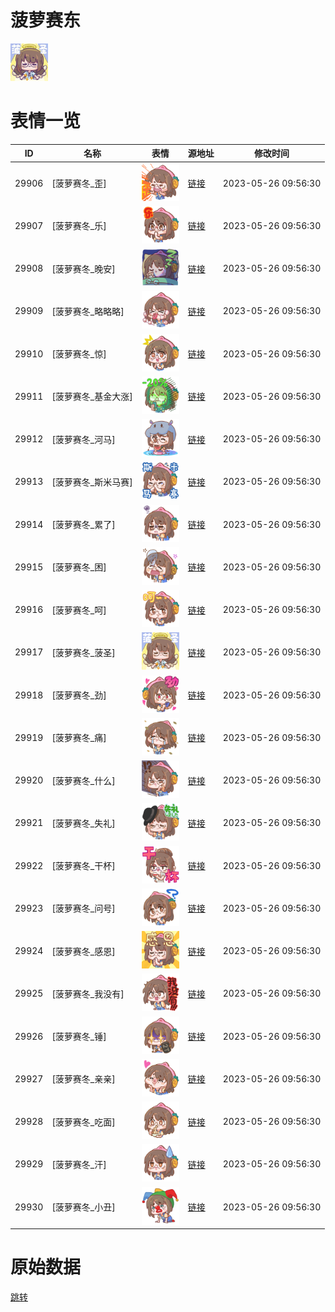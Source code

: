 # 菠萝赛东

<img src="./cover.png" height="60" alt="cover" />

# 表情一览

|ID|名称|表情|源地址|修改时间|
|----|----|----|----|----|
|29906|[菠萝赛冬_歪]|<img src="./pic/029906_%5B菠萝赛冬_歪%5D.png" height="60" alt="歪"/>|[链接](https://i0.hdslb.com/bfs/emote/12a7bc6cf9adc62d5ca1a1fbafd478f66da131b1.png)|2023-05-26 09:56:30|
|29907|[菠萝赛冬_乐]|<img src="./pic/029907_%5B菠萝赛冬_乐%5D.png" height="60" alt="乐"/>|[链接](https://i0.hdslb.com/bfs/emote/b3a280bb6281a769470cf16feabddf0108508753.png)|2023-05-26 09:56:30|
|29908|[菠萝赛冬_晚安]|<img src="./pic/029908_%5B菠萝赛冬_晚安%5D.png" height="60" alt="晚安"/>|[链接](https://i0.hdslb.com/bfs/emote/8a3c20915a1f0b228b885cbf4f0ece5ba96e7778.png)|2023-05-26 09:56:30|
|29909|[菠萝赛冬_略略略]|<img src="./pic/029909_%5B菠萝赛冬_略略略%5D.png" height="60" alt="略略略"/>|[链接](https://i0.hdslb.com/bfs/emote/de1600167d86f1f2397b54069d5fddcba5c7a20a.png)|2023-05-26 09:56:30|
|29910|[菠萝赛冬_惊]|<img src="./pic/029910_%5B菠萝赛冬_惊%5D.png" height="60" alt="惊"/>|[链接](https://i0.hdslb.com/bfs/emote/24272534e90f90b116442cb3bd70bc2dff920cc4.png)|2023-05-26 09:56:30|
|29911|[菠萝赛冬_基金大涨]|<img src="./pic/029911_%5B菠萝赛冬_基金大涨%5D.png" height="60" alt="基金大涨"/>|[链接](https://i0.hdslb.com/bfs/emote/bb2b38891e70584a41908e83a4cfbdedf648b90d.png)|2023-05-26 09:56:30|
|29912|[菠萝赛冬_河马]|<img src="./pic/029912_%5B菠萝赛冬_河马%5D.png" height="60" alt="河马"/>|[链接](https://i0.hdslb.com/bfs/emote/26809c1dfcecc37a3a853d098f1f16bc1f5e96d2.png)|2023-05-26 09:56:30|
|29913|[菠萝赛冬_斯米马赛]|<img src="./pic/029913_%5B菠萝赛冬_斯米马赛%5D.png" height="60" alt="斯米马赛"/>|[链接](https://i0.hdslb.com/bfs/emote/c7c89e2352ee46721d11cbe75adb0b174e24dbe6.png)|2023-05-26 09:56:30|
|29914|[菠萝赛冬_累了]|<img src="./pic/029914_%5B菠萝赛冬_累了%5D.png" height="60" alt="累了"/>|[链接](https://i0.hdslb.com/bfs/emote/2eacfb36c4dd6b8636a3d1eba5ac34b7c8672301.png)|2023-05-26 09:56:30|
|29915|[菠萝赛冬_困]|<img src="./pic/029915_%5B菠萝赛冬_困%5D.png" height="60" alt="困"/>|[链接](https://i0.hdslb.com/bfs/emote/a899537f7c9e2b7fef77c1093759d277c8c125b3.png)|2023-05-26 09:56:30|
|29916|[菠萝赛冬_呵]|<img src="./pic/029916_%5B菠萝赛冬_呵%5D.png" height="60" alt="呵"/>|[链接](https://i0.hdslb.com/bfs/emote/a045d9c17a25e8c6def4ff79f3698bc7768bbfba.png)|2023-05-26 09:56:30|
|29917|[菠萝赛冬_菠圣]|<img src="./pic/029917_%5B菠萝赛冬_菠圣%5D.png" height="60" alt="菠圣"/>|[链接](https://i0.hdslb.com/bfs/emote/a14b5266793a7db25089b2bcb754f15cc7eddfa0.png)|2023-05-26 09:56:30|
|29918|[菠萝赛冬_劲]|<img src="./pic/029918_%5B菠萝赛冬_劲%5D.png" height="60" alt="劲"/>|[链接](https://i0.hdslb.com/bfs/emote/2ddc5ee3cb39b0f550e9a6d14acb6cbf4e8ad2c7.png)|2023-05-26 09:56:30|
|29919|[菠萝赛冬_痛]|<img src="./pic/029919_%5B菠萝赛冬_痛%5D.png" height="60" alt="痛"/>|[链接](https://i0.hdslb.com/bfs/emote/695148ef858a10e4f89ac1bcb89a62f1772cdb01.png)|2023-05-26 09:56:30|
|29920|[菠萝赛冬_什么]|<img src="./pic/029920_%5B菠萝赛冬_什么%5D.png" height="60" alt="什么"/>|[链接](https://i0.hdslb.com/bfs/emote/bb5c0638a731318a47e693ab1059ee7ca52a983a.png)|2023-05-26 09:56:30|
|29921|[菠萝赛冬_失礼]|<img src="./pic/029921_%5B菠萝赛冬_失礼%5D.png" height="60" alt="失礼"/>|[链接](https://i0.hdslb.com/bfs/emote/2eb43964f2190384aaf4fe339e04cb98d95e96b5.png)|2023-05-26 09:56:30|
|29922|[菠萝赛冬_干杯]|<img src="./pic/029922_%5B菠萝赛冬_干杯%5D.png" height="60" alt="干杯"/>|[链接](https://i0.hdslb.com/bfs/emote/5668b74037bf5c17e6ce10a19146970dce68c9df.png)|2023-05-26 09:56:30|
|29923|[菠萝赛冬_问号]|<img src="./pic/029923_%5B菠萝赛冬_问号%5D.png" height="60" alt="问号"/>|[链接](https://i0.hdslb.com/bfs/emote/98be185bcbdc662a4869de20e32b8593ac630c5d.png)|2023-05-26 09:56:30|
|29924|[菠萝赛冬_感恩]|<img src="./pic/029924_%5B菠萝赛冬_感恩%5D.png" height="60" alt="感恩"/>|[链接](https://i0.hdslb.com/bfs/emote/af51a258483721c3f00ee7cf099d31961d4ea9ad.png)|2023-05-26 09:56:30|
|29925|[菠萝赛冬_我没有]|<img src="./pic/029925_%5B菠萝赛冬_我没有%5D.png" height="60" alt="我没有"/>|[链接](https://i0.hdslb.com/bfs/emote/6cc30efff9405c91a4b70af1545aa10606fcafb6.png)|2023-05-26 09:56:30|
|29926|[菠萝赛冬_锤]|<img src="./pic/029926_%5B菠萝赛冬_锤%5D.png" height="60" alt="锤"/>|[链接](https://i0.hdslb.com/bfs/emote/12c6b1e93bb2b4fe73c5a43740b21488fe532741.png)|2023-05-26 09:56:30|
|29927|[菠萝赛冬_亲亲]|<img src="./pic/029927_%5B菠萝赛冬_亲亲%5D.png" height="60" alt="亲亲"/>|[链接](https://i0.hdslb.com/bfs/emote/d6a0a94f0f496c9e5f8951d6db8e92ce4cb0bf60.png)|2023-05-26 09:56:30|
|29928|[菠萝赛冬_吃面]|<img src="./pic/029928_%5B菠萝赛冬_吃面%5D.png" height="60" alt="吃面"/>|[链接](https://i0.hdslb.com/bfs/emote/f3a708ecb8e6ba93291314f1df8e4b5421faa68a.png)|2023-05-26 09:56:30|
|29929|[菠萝赛冬_汗]|<img src="./pic/029929_%5B菠萝赛冬_汗%5D.png" height="60" alt="汗"/>|[链接](https://i0.hdslb.com/bfs/emote/7a883f94927892bab4d1e61297c009e0bd6afc96.png)|2023-05-26 09:56:30|
|29930|[菠萝赛冬_小丑]|<img src="./pic/029930_%5B菠萝赛冬_小丑%5D.png" height="60" alt="小丑"/>|[链接](https://i0.hdslb.com/bfs/emote/1ecdfb8c7386ecdcfc9d86ecb71d67218ef57e03.png)|2023-05-26 09:56:30|

# 原始数据

[跳转](./raw.json)

